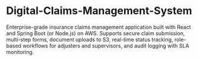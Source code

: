 # Digital-Claims-Management-System
Enterprise-grade insurance claims management application built with React and Spring Boot (or Node.js) on AWS. Supports secure claim submission, multi-step forms, document uploads to S3, real-time status tracking, role-based workflows for adjusters and supervisors, and audit logging with SLA monitoring.
